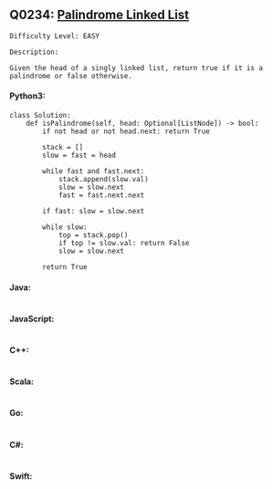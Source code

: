 ## Q0234: [Palindrome Linked List](https://leetcode.com/problems/palindrome-linked-list/)

```
Difficulty Level: EASY
```

```
Description:

Given the head of a singly linked list, return true if it is a palindrome or false otherwise.
```

#### Python3:

```
class Solution:
    def isPalindrome(self, head: Optional[ListNode]) -> bool:
        if not head or not head.next: return True

        stack = []
        slow = fast = head
            
        while fast and fast.next:
            stack.append(slow.val)
            slow = slow.next
            fast = fast.next.next

        if fast: slow = slow.next

        while slow:
            top = stack.pop()
            if top != slow.val: return False
            slow = slow.next

        return True
```

#### Java:

```

```

#### JavaScript:

```

```

#### C++:

```

```

#### Scala:

```

```

#### Go:

```

```

#### C#:

```

```

#### Swift:

```

```